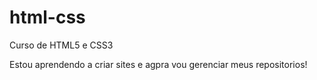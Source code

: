 # html-css
 Curso de HTML5 e CSS3

Estou aprendendo a criar sites e agpra vou gerenciar meus repositorios!